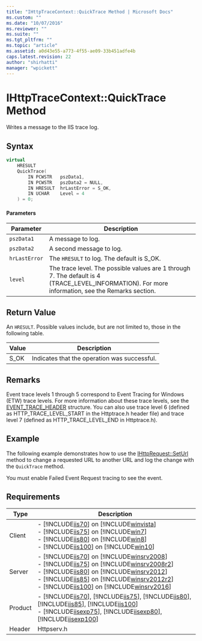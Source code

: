 ```yaml
---
title: "IHttpTraceContext::QuickTrace Method | Microsoft Docs"
ms.custom: ""
ms.date: "10/07/2016"
ms.reviewer: ""
ms.suite: ""
ms.tgt_pltfrm: ""
ms.topic: "article"
ms.assetid: a0d43e55-a773-4f55-ae09-33b451adfe4b
caps.latest.revision: 22
author: "shirhatti"
manager: "wpickett"
---
```

# IHttpTraceContext::QuickTrace Method
Writes a message to the IIS trace log.  
  
## Syntax  
  
```cpp  
virtual  
    HRESULT  
    QuickTrace(  
        IN PCWSTR   pszData1,  
        IN PCWSTR   pszData2 = NULL,  
        IN HRESULT  hrLastError = S_OK,  
        IN UCHAR    Level = 4  
    ) = 0;  
```  
  
#### Parameters  
  
|Parameter|Description|  
|---------------|-----------------|  
|`pszData1`|A message to log.|  
|`pszData2`|A second message to log.|  
|`hrLastError`|The `HRESULT` to log. The default is S_OK.|  
|`level`|The trace level. The possible values are 1 through 7. The default is 4 (TRACE_LEVEL_INFORMATION). For more information, see the Remarks section.|  
  
## Return Value  
 An `HRESULT`. Possible values include, but are not limited to, those in the following table.  
  
|Value|Description|  
|-----------|-----------------|  
|S_OK|Indicates that the operation was successful.|  
  
## Remarks  
 Event trace levels 1 through 5 correspond to Event Tracing for Windows (ETW) trace levels. For more information about these trace levels, see the [EVENT_TRACE_HEADER](http://go.microsoft.com/fwlink/?LinkId=102211) structure. You can also use trace level 6 (defined as HTTP_TRACE_LEVEL_START in the Httptrace.h header file) and trace level 7 (defined as HTTP_TRACE_LEVEL_END in Httptrace.h).  
  
## Example  
 The following example demonstrates how to use the [IHttpRequest::SetUrl](../../../webdevelopment-reference\native-code-api\webdev-native-api-reference/ihttprequest-seturl-method.md) method to change a requested URL to another URL and log the change with the `QuickTrace` method.  
  
 You must enable Failed Event Request tracing to see the event.  
  
<!-- TODO: review snippet reference  [!CODE [_GPR#1](_GPR#1)]  -->  
<!-- TODO: review snippet reference [!CODE [_GPR#2](_GPR#2)]  -->  
  
<!-- TODO: review snippet reference  [!CODE [IHttpRequestSetHttpMethod#1](IHttpRequestSetHttpMethod#1)]  -->  
  
## Requirements  
  
|Type|Description|  
|----------|-----------------|  
|Client|-   [!INCLUDE[iis70](../../../wmi-provider/includes/iis70-md.md)] on [!INCLUDE[winvista](../../../wmi-provider/includes/winvista-md.md)]<br />-   [!INCLUDE[iis75](../../../wmi-provider/includes/iis75-md.md)] on [!INCLUDE[win7](../../../wmi-provider/includes/win7-md.md)]<br />-   [!INCLUDE[iis80](../../../wmi-provider/includes/iis80-md.md)] on [!INCLUDE[win8](../../../wmi-provider/includes/win8-md.md)]<br />-   [!INCLUDE[iis100](../../../wmi-provider/includes/iis100-md.md)] on [!INCLUDE[win10](../../../wmi-provider/includes/win10-md.md)]|  
|Server|-   [!INCLUDE[iis70](../../../wmi-provider/includes/iis70-md.md)] on [!INCLUDE[winsrv2008](../../../wmi-provider/includes/winsrv2008-md.md)]<br />-   [!INCLUDE[iis75](../../../wmi-provider/includes/iis75-md.md)] on [!INCLUDE[winsrv2008r2](../../../wmi-provider/includes/winsrv2008r2-md.md)]<br />-   [!INCLUDE[iis80](../../../wmi-provider/includes/iis80-md.md)] on [!INCLUDE[winsrv2012](../../../wmi-provider/includes/winsrv2012-md.md)]<br />-   [!INCLUDE[iis85](../../../wmi-provider/includes/iis85-md.md)] on [!INCLUDE[winsrv2012r2](../../../wmi-provider/includes/winsrv2012r2-md.md)]<br />-   [!INCLUDE[iis100](../../../wmi-provider/includes/iis100-md.md)] on [!INCLUDE[winsrv2016](../../../wmi-provider/includes/winsrv2016-md.md)]|  
|Product|-   [!INCLUDE[iis70](../../../wmi-provider/includes/iis70-md.md)], [!INCLUDE[iis75](../../../wmi-provider/includes/iis75-md.md)], [!INCLUDE[iis80](../../../wmi-provider/includes/iis80-md.md)], [!INCLUDE[iis85](../../../wmi-provider/includes/iis85-md.md)], [!INCLUDE[iis100](../../../wmi-provider/includes/iis100-md.md)]<br />-   [!INCLUDE[iisexp75](../../../webdevelopment-reference\native-code-api\webdev-native-api-reference/includes/iisexp75-md.md)], [!INCLUDE[iisexp80](../../../webdevelopment-reference\native-code-api\webdev-native-api-reference/includes/iisexp80-md.md)], [!INCLUDE[iisexp100](../../../webdevelopment-reference\native-code-api\webdev-native-api-reference/includes/iisexp100-md.md)]|  
|Header|Httpserv.h|